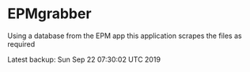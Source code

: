 # EPMgrabber
Using a database from the EPM app this application scrapes the files as required


Latest backup: Sun Sep 22 07:30:02 UTC 2019
